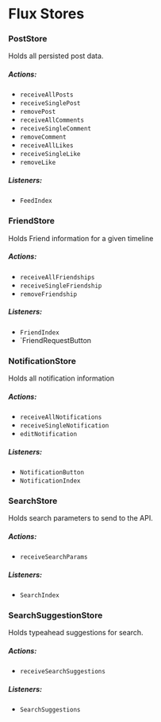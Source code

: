 # Flux Stores

### PostStore

Holds all persisted post data.

##### Actions:
<!--
  Statuses should just be posts on your own timeline
- `receiveAllStatuses`
- `receiveSingleStatus`
- `removeStatus` -->
- `receiveAllPosts`
- `receiveSinglePost`
- `removePost`
- `receiveAllComments`
- `receiveSingleComment`
- `removeComment`
- `receiveAllLikes`
- `receiveSingleLike`
- `removeLike`

##### Listeners:
- `FeedIndex`

### FriendStore

Holds Friend information for a given timeline

##### Actions:
- `receiveAllFriendships`
- `receiveSingleFriendship`
- `removeFriendship`

##### Listeners:
- `FriendIndex`
- `FriendRequestButton

### NotificationStore

Holds all notification information

##### Actions:
- `receiveAllNotifications`
- `receiveSingleNotification`
- `editNotification`

##### Listeners:
- `NotificationButton`
- `NotificationIndex`

### SearchStore

Holds search parameters to send to the API.

##### Actions:
- `receiveSearchParams`

##### Listeners:
- `SearchIndex`

### SearchSuggestionStore

Holds typeahead suggestions for search.

##### Actions:
- `receiveSearchSuggestions`

##### Listeners:
- `SearchSuggestions`
